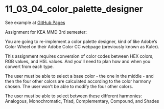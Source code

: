 
# 11_03_04_color_palette_designer
See example at [GitHub Pages](https://stineps.github.io/11_03_04_color_palette_designer/)

Assignment for KEA MMD 3rd semester:

You are going to re-implement a color palette designer, kind of like Adobe’s Color Wheel on their Adobe Color CC webpage (previously known as Kuler).

This assignment requires conversion of color codes between HEX colors, RGB values, and HSL values. And you'll need to plan how and when you convert from each type.

The user must be able to select a base color - the one in the middle - and then the four other colors are calculated according to the color harmony chosen. The user won't be able to modify the four other colors.

The user must be able to select between these different harmonies: Analogous, Monochromatic, Triad, Complementary, Compound, and Shades
